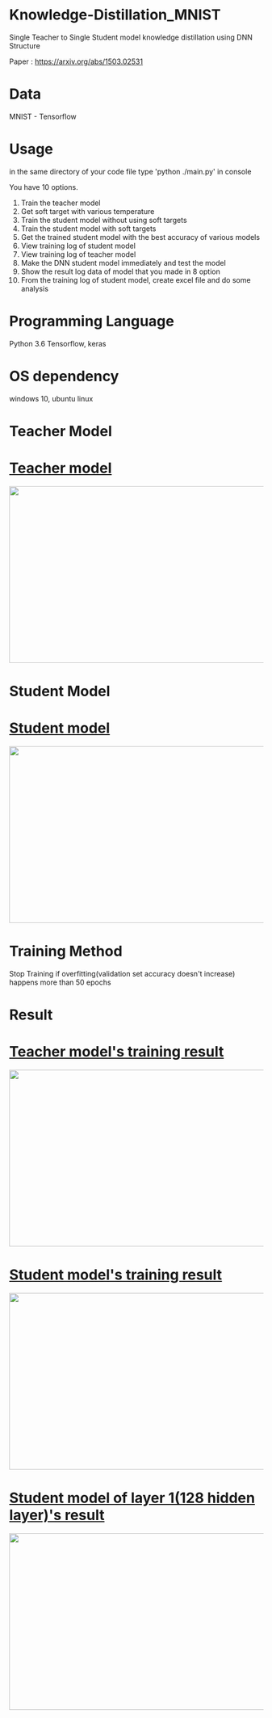 # Knowledge-Distillation_MNIST
Single Teacher to Single Student model knowledge distillation using DNN Structure

Paper : https://arxiv.org/abs/1503.02531

# Data
MNIST - Tensorflow

# Usage
in the same directory of your code file type 'python ./main.py' in console

You have 10 options.

1. Train the teacher model
2. Get soft target with various temperature
3. Train the student model without using soft targets
4. Train the student model with soft targets
5. Get the trained student model with the best accuracy of various models
6. View training log of student model
7. View training log of teacher model
8. Make the DNN student model immediately and test the model
9. Show the result log data of model that you made in 8 option
10. From the training log of student model, create excel file and do some analysis
  
# Programming Language
Python 3.6
Tensorflow, keras

# OS dependency
windows 10, ubuntu linux

# Teacher Model
<div class="imgTopic">
 <h1 class="title"><a href="#">Teacher model</a></h1>
 <p class="content"><a href="#"><img src="https://user-images.githubusercontent.com/29685163/49657991-4da3af00-fa84-11e8-958d-6c37505f9c56.png" alt="" width = "675" height ="350"/></a></p>
</div>

# Student Model
<div class="imgTopic2">
 <h1 class="title"><a href="#">Student model</a></h1>
 <p class="content"><a href="#"><img src="https://user-images.githubusercontent.com/29685163/49657940-2e0c8680-fa84-11e8-88a3-4f15f5e16929.png" alt="" width = "675" height ="350"/></a></p>
</div>

# Training Method
Stop Training if overfitting(validation set accuracy doesn't increase) happens more than 50 epochs

# Result
<div class="imgTopic3">
 <h1 class="title"><a href="#">Teacher model's training result</a></h1>
 <p class="content"><a href="#"><img src="https://user-images.githubusercontent.com/29685163/49657743-bc343d00-fa83-11e8-8747-5437d2616107.png" alt="" width = "675" height ="350"/></a></p>
</div>
<div class="imgTopic4">
 <h1 class="title"><a href="#">Student model's training result</a></h1>
 <p class="content"><a href="#"><img src="https://user-images.githubusercontent.com/29685163/49657747-be969700-fa83-11e8-99fa-bb2f782c769e.png" alt="" width = "675" height ="350"/></a></p>
</div>
<div class="imgTopic5">
 <h1 class="title"><a href="#">Student model of layer 1(128 hidden layer)'s result</a></h1>
 <p class="content"><a href="#"><img src="https://user-images.githubusercontent.com/29685163/49657751-c0605a80-fa83-11e8-943b-c479cf9d4ceb.png" alt="" width = "675" height ="350"/></a></p>
</div>

